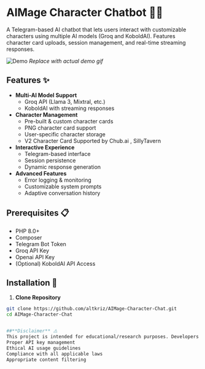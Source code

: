 # AIMage Character Chatbot 🤖💬

A Telegram-based AI chatbot that lets users interact with customizable characters using multiple AI models (Groq and KoboldAI). Features character card uploads, session management, and real-time streaming responses.

![Demo](https://via.placeholder.com/800x400.png?text=Chatbot+Demo+Preview) *Replace with actual demo gif*

## Features ✨

- **Multi-AI Model Support**
  - Groq API (Llama 3, Mixtral, etc.)
  - KoboldAI with streaming responses
- **Character Management**
  - Pre-built & custom character cards
  - PNG character card support
  - User-specific character storage
  - V2 Character Card Supported by Chub.ai , SillyTavern 
- **Interactive Experience**
  - Telegram-based interface
  - Session persistence
  - Dynamic response generation
- **Advanced Features**
  - Error logging & monitoring
  - Customizable system prompts
  - Adaptive conversation history

## Prerequisites 📋

- PHP 8.0+
- Composer
- Telegram Bot Token
- Groq API Key
- Openai API Key 
- (Optional) KoboldAI API Access

## Installation 🚀

1. **Clone Repository**
```bash
git clone https://github.com/altkriz/AIMage-Character-Chat.git
cd AIMage-Character-Chat


##**Disclaimer** ⚠️
This project is intended for educational/research purposes. Developers are responsible for:
Proper API key management
Ethical AI usage guidelines
Compliance with all applicable laws
Appropriate content filtering
